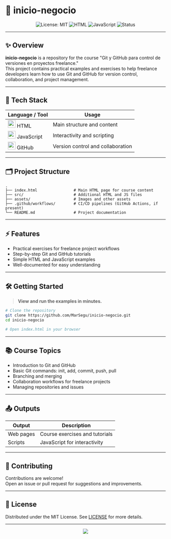 # 🚀 inicio-negocio

<p align="center">
  <img src="https://img.shields.io/badge/License-MIT-yellow.svg" alt="License: MIT" />
  <img src="https://img.shields.io/badge/HTML-96%25-orange" alt="HTML" />
  <img src="https://img.shields.io/badge/JavaScript-4%25-blue" alt="JavaScript" />
  <img src="https://img.shields.io/badge/status-active-brightgreen" alt="Status" />
</p>

---

## ✨ Overview

**inicio-negocio** is a repository for the course "Git y GitHub para control de versiones en proyectos freelance."  
This project contains practical examples and exercises to help freelance developers learn how to use Git and GitHub for version control, collaboration, and project management.

---

## 🎨 Tech Stack

<div align="center">

| Language / Tool                                        | Usage                                     |
|--------------------------------------------------------|-------------------------------------------|
| <img src="https://cdn.jsdelivr.net/gh/devicons/devicon/icons/html5/html5-original.svg" width="24"/> HTML | Main structure and content                |
| <img src="https://cdn.jsdelivr.net/gh/devicons/devicon/icons/javascript/javascript-original.svg" width="24"/> JavaScript | Interactivity and scripting               |
| <img src="https://cdn.jsdelivr.net/gh/devicons/devicon/icons/github/github-original.svg" width="24"/> GitHub | Version control and collaboration         |

</div>

---

## 🗂️ Project Structure

```text
.
├── index.html                # Main HTML page for course content
├── src/                      # Additional HTML and JS files
├── assets/                   # Images and other assets
├── .github/workflows/        # CI/CD pipelines (GitHub Actions, if present)
└── README.md                 # Project documentation
```

---

## ⚡ Features

- Practical exercises for freelance project workflows
- Step-by-step Git and GitHub tutorials
- Simple HTML and JavaScript examples
- Well-documented for easy understanding

---

## 🛠️ Getting Started

> **View and run the examples in minutes.**

```bash
# Clone the repository
git clone https://github.com/MarSegu/inicio-negocio.git
cd inicio-negocio

# Open index.html in your browser
```

---

## 📚 Course Topics

- Introduction to Git and GitHub
- Basic Git commands: init, add, commit, push, pull
- Branching and merging
- Collaboration workflows for freelance projects
- Managing repositories and issues

---

## 📤 Outputs

| Output            | Description                    |
|-------------------|-------------------------------|
| Web pages         | Course exercises and tutorials |
| Scripts           | JavaScript for interactivity   |

---

## 🤝 Contributing

Contributions are welcome!  
Open an issue or pull request for suggestions and improvements.

---

## 📃 License

Distributed under the MIT License. See [LICENSE](LICENSE) for more details.

---

<p align="center">
  <img src="https://capsule-render.vercel.app/api?type=waving&color=gradient&height=110&section=footer"/>
</p>
